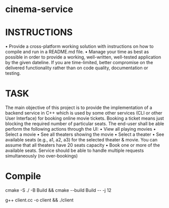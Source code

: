 # cinema-service

# INSTRUCTIONS
• Provide a cross-platform working solution with instructions on how to compile and run in a README.md file.
• Manage your time as best as possible in order to provide a working, well-written, well-tested application by the given dateline. If you are time-limited, better compromise on the delivered functionality rather than on code quality, documentation or testing.

# TASK
The main objective of this project is to provide the implementation of a backend service in C++ which is used by some other services (CLI or other User Interface) for booking online movie tickets. Booking a ticket means just blocking the required number of particular seats.
The end-user shall be able perform the following actions through the UI:
• View all playing movies
• Select a movie
• See all theaters showing the movie
• Select a theater
• See available seats (e.g., a1, a2, a3) for the selected theater & movie.
You can assume that all theaters have 20 seats capacity
• Book one or more of the available seats. Service should be able to handle
multiple requests simultaneously (no over-bookings)

# Compile
cmake -S ./ -B Build && cmake --build Build -- -j 12

g++ client.cc -o client && ./client
